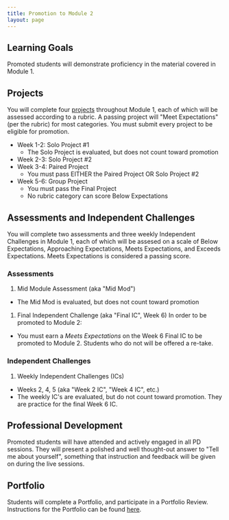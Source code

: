 ```yaml
---
title: Promotion to Module 2
layout: page
---
```


## Learning Goals

Promoted students will demonstrate proficiency in the material covered in Module 1.

## Projects

You will complete four [projects](../projects/) throughout Module 1, each of which will be assessed according to a rubric. A passing project will "Meet Expectations" (per the rubric) for most categories. You must submit every project to be eligible for promotion.

* Week 1-2: Solo Project #1
  * The Solo Project is evaluated, but does not count toward promotion
* Week 2-3: Solo Project #2
* Week 3-4: Paired Project
  * You must pass EITHER the Paired Project OR Solo Project #2
* Week 5-6: Group Project
  * You must pass the Final Project
  * No rubric category can score Below Expectations

## Assessments and Independent Challenges

You will complete two assessments and three weekly Independent Challenges in Module 1, each of which will be assesed on a scale of Below Expectations, Approaching Expectations, Meets Expectations, and Exceeds Expectations. Meets Expectations is considered a passing score.

### Assessments
1. Mid Module Assessment (aka "Mid Mod")
  * The Mid Mod is evaluated, but does not count toward promotion

1. Final Independent Challenge (aka "Final IC", Week 6)
  In order to be promoted to Module 2:
  * You must earn a _Meets Expectations_ on the Week 6 Final IC to be promoted to Module 2. Students who do not will be offered a re-take.

### Independent Challenges
1. Weekly Independent Challenges (ICs)
  * Weeks 2, 4, 5 (aka "Week 2 IC", "Week 4 IC", etc.)
  * The weekly IC's are evaluated, but do not count toward promotion. They are practice for the final Week 6 IC.

## Professional Development

Promoted students will have attended and actively engaged in all PD sessions. They will present a polished and well thought-out answer to "Tell me about yourself", something that instruction and feedback will be given on during the live sessions.

## Portfolio

Students will complete a Portfolio, and participate in a Portfolio Review. Instructions for the Portfolio can be found [here](./portfolio_guidelines).